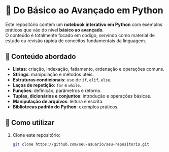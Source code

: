# 🐍 Do Básico ao Avançado em Python

Este repositório contém um **notebook interativo em Python** com exemplos práticos que vão do nível **básico ao avançado**.  
O conteúdo é totalmente focado em código, servindo como material de estudo ou revisão rápida de conceitos fundamentais da linguagem.

## 📌 Conteúdo abordado
- **Listas**: criação, indexação, fatiamento, ordenação e operações comuns.
- **Strings**: manipulação e métodos úteis.
- **Estruturas condicionais**: uso de `if`, `elif`, `else`.
- **Laços de repetição**: `for` e `while`.
- **Funções**: definição, parâmetros e retorno.
- **Tuplas, dicionários e conjuntos**: introdução e operações básicas.
- **Manipulação de arquivos**: leitura e escrita.
- **Bibliotecas padrão do Python**: exemplos práticos.

## 🚀 Como utilizar
1. Clone este repositório:
   ```bash
   git clone https://github.com/seu-usuario/seu-repositorio.git
